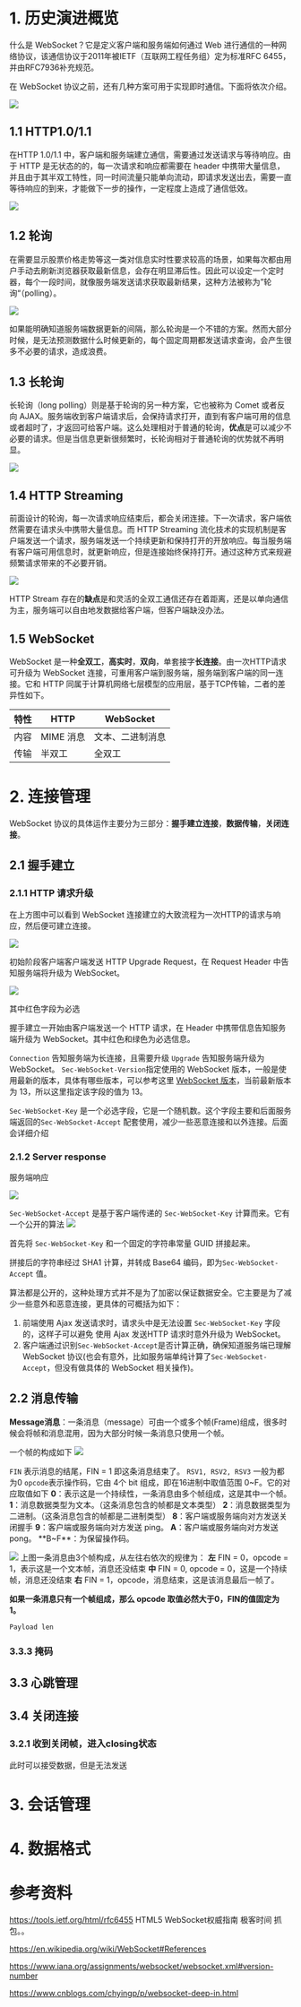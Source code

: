 # 1. 历史演进概览
什么是 WebSocket？它是定义客户端和服务端如何通过 Web 进行通信的一种网络协议，该通信协议于2011年被IETF（互联网工程任务组）定为标准RFC 6455，并由RFC7936补充规范。

在 WebSocket 协议之前，还有几种方案可用于实现即时通信。下面将依次介绍。

![](https://tva1.sinaimg.cn/large/008eGmZEgy1goiacxvxoij316008ut9j.jpg)

## 1.1 HTTP1.0/1.1

在HTTP 1.0/1.1 中，客户端和服务端建立通信，需要通过发送请求与等待响应。由于 HTTP 是无状态的的，每一次请求和响应都需要在 header 中携带大量信息，并且由于其半双工特性，同一时间流量只能单向流动，即请求发送出去，需要一直等待响应的到来，才能做下一步的操作，一定程度上造成了通信低效。

![](https://tva1.sinaimg.cn/large/008eGmZEgy1goig7kifiaj30ia0memy3.jpg)


## 1.2 轮询
在需要显示股票价格走势等这一类对信息实时性要求较高的场景，如果每次都由用户手动去刷新浏览器获取最新信息，会存在明显滞后性。因此可以设定一个定时器，每个一段时间，就像服务端发送请求获取最新结果，这种方法被称为”轮询“（polling）。

![](https://tva1.sinaimg.cn/large/008eGmZEgy1goig5rizq1j30j60lkabt.jpg)

如果能明确知道服务端数据更新的间隔，那么轮询是一个不错的方案。然而大部分时候，是无法预测数据什么时候更新的，每个固定周期都发送请求查询，会产生很多不必要的请求，造成浪费。

## 1.3 长轮询
长轮询（long polling）则是基于轮询的另一种方案，它也被称为 Comet 或者反向 AJAX。服务端收到客户端请求后，会保持请求打开，直到有客户端可用的信息或者超时了，才返回可给客户端。这么处理相对于普通的轮询，**优点**是可以减少不必要的请求。但是当信息更新很频繁时，长轮询相对于普通轮询的优势就不再明显。

![](https://tva1.sinaimg.cn/large/008eGmZEgy1goig5r42y2j30nu0liabi.jpg)

## 1.4 HTTP Streaming
前面设计的轮询，每一次请求响应结束后，都会关闭连接。下一次请求，客户端依然需要在请求头中携带大量信息。而 HTTP Streaming 流化技术的实现机制是客户端发送一个请求，服务端发送一个持续更新和保持打开的开放响应。每当服务端有客户端可用信息时，就更新响应，但是连接始终保持打开。通过这种方式来规避频繁请求带来的不必要开销。

![](https://tva1.sinaimg.cn/large/008eGmZEgy1goig5qmrt9j30hq0m8jsc.jpg)

HTTP Stream 存在的**缺点**是和灵活的全双工通信还存在着距离，还是以单向通信为主，服务端可以自由地发数据给客户端，但客户端缺没办法。

## 1.5 WebSocket
WebSocket 是一种**全双工**，**高实时**，**双向**，单套接字**长连接**。由一次HTTP请求可升级为 WebSocket 连接，可重用客户端到服务端，服务端到客户端的同一连接。它和 HTTP 同属于计算机网络七层模型的应用层，基于TCP传输，二者的差异性如下。


特性 |HTTP | WebSocket
----|------- | -------
内容 | MIME 消息 | 文本、二进制消息
传输 | 半双工 | 全双工


# 2. 连接管理
WebSocket 协议的具体运作主要分为三部分：**握手建立连接**，**数据传输**，**关闭连接**。

## 2.1 握手建立
### 2.1.1 HTTP 请求升级

在上方图中可以看到 WebSocket 连接建立的大致流程为一次HTTP的请求与响应，然后便可建立连接。

![](https://tva1.sinaimg.cn/large/008eGmZEgy1gon7y9o5woj30ni0tg40b.jpg)

初始阶段客户端客户端发送 HTTP Upgrade Request，在 Request Header 中告知服务端将升级为 WebSocket。

![](https://tva1.sinaimg.cn/large/e6c9d24egy1gojpx84wxcj20pa0msaku.jpg)

其中红色字段为必选

握手建立一开始由客户端发送一个 HTTP 请求，在 Header 中携带信息告知服务端升级为 WebSocket。其中红色和绿色为必选信息。

`Connection` 告知服务端为长连接，且需要升级
`Upgrade` 告知服务端升级为 WebSocket。
`Sec-WebSocket-Version`指定使用的 WebSocket 版本，一般是使用最新的版本，具体有哪些版本，可以参考这里 [WebSocket 版本](https://www.iana.org/assignments/websocket/websocket.xml#version-number)，当前最新版本为 13，所以这里指定该字段的值为 13。

`Sec-WebSocket-Key` 是一个必选字段，它是一个随机数。这个字段主要和后面服务端返回的`Sec-WebSocket-Accept` 配套使用，减少一些恶意连接和以外连接。后面会详细介绍


### 2.1.2 Server response
服务端响应

![](https://tva1.sinaimg.cn/large/e6c9d24egy1gojpx8gjvoj20nw0kytk9.jpg)

`Sec-WebSocket-Accept` 是基于客户端传递的 `Sec-WebSocket-Key` 计算而来。它有一个公开的算法
![](https://tva1.sinaimg.cn/large/008eGmZEgy1gon7fdujfhj30x00godi1.jpg)

首先将 `Sec-WebSocket-Key` 和一个固定的字符串常量 GUID 拼接起来。

拼接后的字符串经过 SHA1 计算，并转成 Base64 编码，即为`Sec-WebSocket-Accept` 值。

算法都是公开的，这种处理方式并不是为了加密以保证数据安全。它主要是为了减少一些意外和恶意连接，更具体的可概括为如下：

1. 前端使用 Ajax 发送请求时，请求头中是无法设置 `Sec-WebSocket-Key` 字段的，这样子可以避免 使用 Ajax 发送HTTP 请求时意外升级为 WebSocket。
2. 客户端通过识别`Sec-WebSocket-Accept`是否计算正确，确保知道服务端已理解 WebSocket 协议(也会有意外，比如服务端单纯计算了`Sec-WebSocket-Accept`，但没有做具体的 WebSocket 相关操作)。

## 2.2 消息传输
**Message消息**：一条消息（message）可由一个或多个帧(Frame)组成，很多时候会将帧和消息混用，因为大部分时候一条消息只使用一个帧。

一个帧的构成如下
![](https://tva1.sinaimg.cn/large/e6c9d24egy1gom2suygcej21aw0myasu.jpg)

`FIN` 表示消息的结尾，FIN = 1 即这条消息结束了。
`RSV1, RSV2, RSV3` 一般为都为0
`opcode`表示操作码，它由 4个 bit 组成，即在16进制中取值范围 0~F。它的对应取值如下
**0**：表示这是一个持续性，一条消息由多个帧组成，这是其中一个帧。
**1**：消息数据类型为文本。（这条消息包含的帧都是文本类型）
**2**：消息数据类型为二进制。（这条消息包含的帧都是二进制类型）
**8**：客户端或服务端向对方发送关闭握手
**9**：客户端或服务端向对方发送 ping。
**A**：客户端或服务端向对方发送 pong。
**B~F**：为保留操作码。

![](https://tva1.sinaimg.cn/large/008eGmZEly1gooewqjv5ij30sy0bcab0.jpg)
上图一条消息由3个帧构成，从左往右依次的规律为：
**左** FIN = 0，opcode = 1，表示这是一个文本帧，消息还没结束
**中** FIN = 0, opcode = 0，这是一个持续帧，消息还没结束
**右** FIN = 1，opcode，消息结束，这是该消息最后一帧了。

**如果一条消息只有一个帧组成，那么 opcode 取值必然大于0，FIN的值固定为 1。**

`Payload len`


### 3.3.3 掩码

## 3.3 心跳管理


## 3.4 关闭连接

### 3.2.1 收到关闭帧，进入closing状态
此时可以接受数据，但是无法发送


# 3. 会话管理


# 4. 数据格式




# 参考资料
https://tools.ietf.org/html/rfc6455
HTML5 WebSocket权威指南
极客时间 抓包。。

https://en.wikipedia.org/wiki/WebSocket#References

https://www.iana.org/assignments/websocket/websocket.xml#version-number


https://www.cnblogs.com/chyingp/p/websocket-deep-in.html

